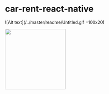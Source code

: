 # car-rent-react-native

![Alt text](/../master/readme/Untitled.gif =100x20)

<img src="/../master/readme/Untitled.gif" width="200">
